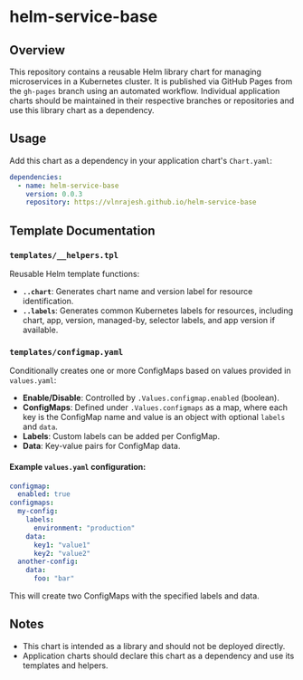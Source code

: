 # helm-service-base

## Overview

This repository contains a reusable Helm library chart for managing microservices in a Kubernetes cluster. It is published via GitHub Pages from the `gh-pages` branch using an automated workflow. Individual application charts should be maintained in their respective branches or repositories and use this library chart as a dependency.

## Usage

Add this chart as a dependency in your application chart's `Chart.yaml`:
```yaml
dependencies:
  - name: helm-service-base
    version: 0.0.3
    repository: https://vlnrajesh.github.io/helm-service-base
```

## Template Documentation

### `templates/__helpers.tpl`
Reusable Helm template functions:
- **`..chart`**: Generates chart name and version label for resource identification.
- **`..labels`**: Generates common Kubernetes labels for resources, including chart, app, version, managed-by, selector labels, and app version if available.

### `templates/configmap.yaml`
Conditionally creates one or more ConfigMaps based on values provided in `values.yaml`:
- **Enable/Disable**: Controlled by `.Values.configmap.enabled` (boolean).
- **ConfigMaps**: Defined under `.Values.configmaps` as a map, where each key is the ConfigMap name and value is an object with optional `labels` and `data`.
- **Labels**: Custom labels can be added per ConfigMap.
- **Data**: Key-value pairs for ConfigMap data.

#### Example `values.yaml` configuration:
```yaml
configmap:
  enabled: true
configmaps:
  my-config:
    labels:
      environment: "production"
    data:
      key1: "value1"
      key2: "value2"
  another-config:
    data:
      foo: "bar"
```
This will create two ConfigMaps with the specified labels and data.

## Notes
- This chart is intended as a library and should not be deployed directly.
- Application charts should declare this chart as a dependency and use its templates and helpers.

